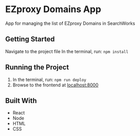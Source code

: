 # EZproxy Domains App

App for managing the list of EZproxy Domains in SearchWorks

## Getting Started

Navigate to the project file
In the terminal, run: `npm install`

## Running the Project

1. In the terminal, run: `npm run deploy`
2. Browse to the frontend at [localhost:8000](http://localhost:8000)

## Built With

- React
- Node
- HTML
- CSS
